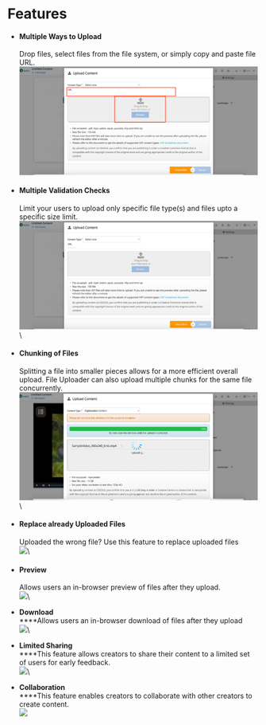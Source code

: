 # Features

*   #### Multiple Ways to Upload

    Drop files, select files from the file system, or simply copy and paste file URL.![](<../../../../.gitbook/assets/image2 (1).png>)


*   #### Multiple Validation Checks

    Limit your users to upload only specific file type(s) and files upto a specific size limit.\
    ![](<../../../../.gitbook/assets/image3 (1).png>)\

*   #### Chunking of Files

    Splitting a file into smaller pieces allows for a more efficient overall upload. File Uploader can also upload multiple chunks for the same file concurrently.\
    ![](../../../../.gitbook/assets/image4.png)\

*   #### Replace already Uploaded Files

    Uploaded the wrong file? Use this feature to replace uploaded files\
    ![](<../../../../.gitbook/assets/Cursor\_and\_NIT\_🔊 (1).png>)\

*   #### Preview

    Allows users an in-browser preview of files after they upload.\
    ![](<../../../../.gitbook/assets/Cursor\_and\_NIT\_🔊 (5).png>)\

* &#x20;**Download**\
  ****Allows users an in-browser download of files after they upload\
  ![](<../../../../.gitbook/assets/Cursor\_and\_NIT\_🔊 (8).png>)\

* **Limited Sharing**\
  ****This feature allows creators to share their content to a limited set of users for early feedback.\
  ![](<../../../../.gitbook/assets/Cursor\_and\_NIT\_🔊 (3).png>)\

* **Collaboration**\
  ****This feature enables creators to collaborate with other creators to create content.\
  ![](../../../../.gitbook/assets/NIT\_🔊.png)
